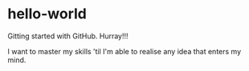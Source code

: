 # hello-world
Gitting started with GitHub. Hurray!!!

I want to master my skills 'til I'm able to realise any idea that enters my mind.
